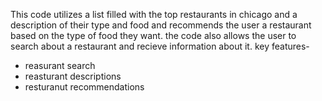 This code utilizes a list filled with the top restaurants in chicago and a description of their type and food and recommends the user a restaurant based on the type of food they want.
the code also allows the user to search about a restaurant and recieve information about it.
key features- 
- reasurant search
- reasturant descriptions
- resturanut recommendations
